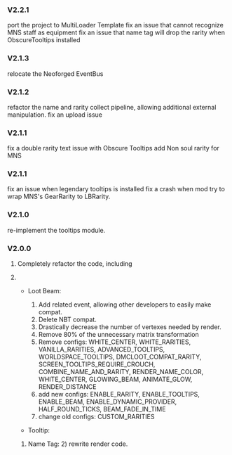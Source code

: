 ### V2.2.1

port the project to MultiLoader Template
fix an issue that cannot recognize MNS staff as equipment
fix an issue that name tag will drop the rarity when ObscureTooltips installed

### V2.1.3

relocate the Neoforged EventBus

### V2.1.2

refactor the name and rarity collect pipeline, allowing additional external manipulation.
fix an upload issue

### V2.1.1

fix a double rarity text issue with Obscure Tooltips
add Non soul rarity for MNS

### V2.1.1

fix an issue when legendary tooltips is installed
fix a crash when mod try to wrap MNS's GearRarity to LBRarity.

### V2.1.0

re-implement the tooltips module.

### V2.0.0

1. Completely refactor the code, including
2.
    * Loot Beam:
        1) Add related event, allowing other developers to easily make compat.
        2) Delete NBT compat.
        3) Drastically decrease the number of vertexes needed by render.
        4) Remove 80% of the unnecessary matrix transformation
        5) Remove configs: WHITE_CENTER, WHITE_RARITIES, VANILLA_RARITIES, ADVANCED_TOOLTIPS, WORLDSPACE_TOOLTIPS,
           DMCLOOT_COMPAT_RARITY, SCREEN_TOOLTIPS_REQUIRE_CROUCH, COMBINE_NAME_AND_RARITY, RENDER_NAME_COLOR,
           WHITE_CENTER, GLOWING_BEAM, ANIMATE_GLOW, RENDER_DISTANCE
        6) add new configs: ENABLE_RARITY, ENABLE_TOOLTIPS, ENABLE_BEAM, ENABLE_DYNAMIC_PROVIDER, HALF_ROUND_TICKS,
           BEAM_FADE_IN_TIME
        7) change old configs: CUSTOM_RARITIES

    * Tooltip:

    1) Name Tag:
        2) rewrite render code.
    
